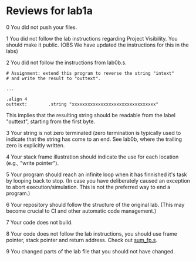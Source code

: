 # Reviews for lab1a

0 You did not push your files.

1 You did not follow the lab instructions regarding Project Visibility. You should make it public. (OBS We have updated the instructions for this in the labs)

2 You did not follow the instructions from lab0b.s.
```
# Assignment: extend this program to reverse the string "intext"
# and write the result to "outtext".

...

.align 4
outtext:        .string "xxxxxxxxxxxxxxxxxxxxxxxxxxxxxxxx"
```

This implies that the resulting string should be readable from the label "outtext", starting from the first byte.

3 Your string is not zero terminated (zero termination is typically used to indicate that the string has come to an end. See lab0b, where the trailing zero is explicitly written.

4 Your stack frame illustration should indicate the use for each location (e.g., "write pointer").

5 Your program should reach an infinite loop when it has finnished it's task by looping back to stop. (In case you have deliberately caused an exception to abort execution/simulation. This is not the preferred way to end a program.)

6 Your repository should follow the structure of the original lab. (This may become crucial to CI and other automatic code management.)

7 Your code does not build.

8 Your code does not follow the lab instructions, you should use frame pointer, stack pointer and return address. Check out [sum_fp.s](sum_fp/sum_fp.s).

9 You changed parts of the lab file that you should not have changed.
